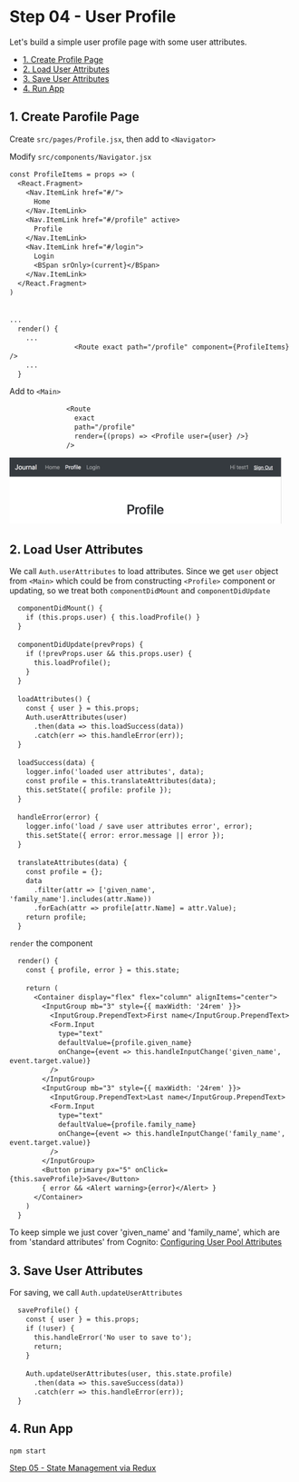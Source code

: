 # Step 04 - User Profile

Let's build a simple user profile page with some user attributes.

* [1. Create Profile Page](#1-create-profile-page)
* [2. Load User Attributes](#2-load-user-attributes)
* [3. Save User Attributes](#3-save-user-attributes)
* [4. Run App](#4-run-app)

## 1. Create Parofile Page

Create `src/pages/Profile.jsx`, then add to `<Navigator>`

Modify `src/components/Navigator.jsx`

```
const ProfileItems = props => (
  <React.Fragment>
    <Nav.ItemLink href="#/">
      Home
    </Nav.ItemLink>
    <Nav.ItemLink href="#/profile" active>
      Profile
    </Nav.ItemLink>
    <Nav.ItemLink href="#/login">
      Login
      <BSpan srOnly>(current}</BSpan>
    </Nav.ItemLink>
  </React.Fragment>
)


...
  render() {
    ...
                <Route exact path="/profile" component={ProfileItems} />
    ...
  }
```

Add to `<Main>`

```
              <Route
                exact
                path="/profile"
                render={(props) => <Profile user={user} />}
              />
```

<img src="profile.png" width="480px" />

## 2. Load User Attributes

We call `Auth.userAttributes` to load attributes. Since we get `user` object from `<Main>` which could be from constructing `<Profile>` component or updating, so we treat both `componentDidMount` and `componentDidUpdate`

```
  componentDidMount() {
    if (this.props.user) { this.loadProfile() }
  }

  componentDidUpdate(prevProps) {
    if (!prevProps.user && this.props.user) {
      this.loadProfile();
    }
  }

  loadAttributes() {
    const { user } = this.props;
    Auth.userAttributes(user)
      .then(data => this.loadSuccess(data))
      .catch(err => this.handleError(err));
  }

  loadSuccess(data) {
    logger.info('loaded user attributes', data);
    const profile = this.translateAttributes(data);
    this.setState({ profile: profile });
  }

  handleError(error) {
    logger.info('load / save user attributes error', error);
    this.setState({ error: error.message || error });
  }

  translateAttributes(data) {
    const profile = {};
    data
      .filter(attr => ['given_name', 'family_name'].includes(attr.Name))
      .forEach(attr => profile[attr.Name] = attr.Value);
    return profile;
  }
```

`render` the component
```
  render() {
    const { profile, error } = this.state;

    return (
      <Container display="flex" flex="column" alignItems="center">
        <InputGroup mb="3" style={{ maxWidth: '24rem' }}>
          <InputGroup.PrependText>First name</InputGroup.PrependText>
          <Form.Input
            type="text"
            defaultValue={profile.given_name}
            onChange={event => this.handleInputChange('given_name', event.target.value)}
          />
        </InputGroup>
        <InputGroup mb="3" style={{ maxWidth: '24rem' }}>
          <InputGroup.PrependText>Last name</InputGroup.PrependText>
          <Form.Input
            type="text"
            defaultValue={profile.family_name}
            onChange={event => this.handleInputChange('family_name', event.target.value)}
          />
        </InputGroup>
        <Button primary px="5" onClick={this.saveProfile}>Save</Button>
        { error && <Alert warning>{error}</Alert> }
      </Container>
    )
  }
```

To keep simple we just cover 'given_name' and 'family_name', which are from 'standard attributes' from Cognito:
[Configuring User Pool Attributes](https://docs.aws.amazon.com/cognito/latest/developerguide/user-pool-settings-attributes.html)

## 3. Save User Attributes

For saving, we call `Auth.updateUserAttributes`

```
  saveProfile() {
    const { user } = this.props;
    if (!user) {
      this.handleError('No user to save to');
      return;
    }

    Auth.updateUserAttributes(user, this.state.profile)
      .then(data => this.saveSuccess(data))
      .catch(err => this.handleError(err));
  }
```

## 4. Run App

```
npm start
```

[Step 05 - State Management via Redux](../step-05)
